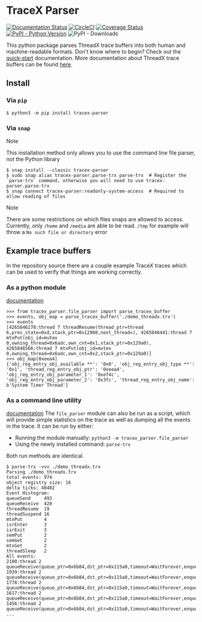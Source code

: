# TraceX Parser
[![Documentation Status](https://readthedocs.org/projects/tracex_parser/badge/?version=latest)](https://tracex_parser.readthedocs.io/en/latest/?badge=latest)
[![CircleCI](https://circleci.com/gh/julianneswinoga/tracex_parser.svg?style=shield)](https://circleci.com/gh/julianneswinoga/tracex_parser)
[![Coverage Status](https://coveralls.io/repos/github/julianneswinoga/tracex_parser/badge.svg?branch=master)](https://coveralls.io/github/julianneswinoga/tracex_parser?branch=master)
[![PyPI - Python Version](https://img.shields.io/pypi/pyversions/tracex_parser)](https://pypi.org/project/tracex_parser/)
![PyPI - Downloads](https://img.shields.io/pypi/dm/tracex_parser)

This python package parses ThreadX trace buffers into both human and machine-readable formats.
Don't know where to begin? Check out the [quick-start](https://tracex-parser.readthedocs.io/en/latest/quickstart.html) documentation.
More documentation about ThreadX trace buffers can be found [here](https://docs.microsoft.com/en-us/azure/rtos/tracex/chapter5).

## Install
### Via `pip`
```console
$ python3 -m pip install tracex-parser
```

### Via `snap`
> [!NOTE]
> This installation method only allows you to use the command line file parser, not the Python library

```console
$ snap install --classic tracex-parser
$ sudo snap alias tracex-parser.parse-trx parse-trx  # Register the `parse-trx` command, otherwise you will need to use tracex-parser.parse-trx
$ snap connect tracex-parser:readonly-system-access  # Required to allow reading of files
```

> [!NOTE]
> There are some restrictions on which files snaps are allowed to access. Currently,
> only `/home` and `/media` are able to be read. `/tmp` for example will throw a `No such file or directory` error


## Example trace buffers
In the repository source there are a couple example TraceX traces which can be used to verify that things are working correctly.
### As a python module
[documentation](https://tracex-parser.readthedocs.io/en/latest/py-interface.html)
```pycon
>>> from tracex_parser.file_parser import parse_tracex_buffer
>>> events, obj_map = parse_tracex_buffer('./demo_threadx.trx')
>>> events
[4265846278:thread 7 threadResume(thread_ptr=thread 6,prev_state=0xd,stack_ptr=0x12980,next_thread=), 4265846441:thread 7 mtxPut(obj_id=mutex 0,owning_thread=0x6adc,own_cnt=0x1,stack_ptr=0x129a0), 4265846566:thread 7 mtxPut(obj_id=mutex 0,owning_thread=0x6adc,own_cnt=0x2,stack_ptr=0x129a0)]
>>> obj_map[0xeea4]
{'obj_reg_entry_obj_available **': '0x0', 'obj_reg_entry_obj_type **': '0x1', 'thread_reg_entry_obj_ptr': '0xeea4', 'obj_reg_entry_obj_parameter_1': '0xef4c', 'obj_reg_entry_obj_parameter_2': '0x3fc', 'thread_reg_entry_obj_name': b'System Timer Thread'}
```

### As a command line utility
[documentation](https://tracex-parser.readthedocs.io/en/latest/cli-interface.html)
The `file_parser` module can also be run as a script, which will provide simple statistics on the trace as well as dumping all the events in the trace.
It can be run by either:
- Running the module manually: `python3 -m tracex_parser.file_parser`
- Using the newly installed command: `parse-trx`

Both run methods are identical.
```console
$ parse-trx -vvv ./demo_threadx.trx
Parsing ./demo_threadx.trx
total events: 974
object registry size: 16
delta ticks: 40402
Event Histogram:
queueSend     493
queueReceive  428
threadResume  19
threadSuspend 16
mtxPut        4
isrEnter      3
isrExit       3
semPut        2
semGet        2
mtxGet        2
threadSleep   2
All events:
2100:thread 2 queueReceive(queue_ptr=0x6b84,dst_ptr=0x115a0,timeout=WaitForever,enqueued=0x13)
1939:thread 2 queueReceive(queue_ptr=0x6b84,dst_ptr=0x115a0,timeout=WaitForever,enqueued=0x12)
1778:thread 2 queueReceive(queue_ptr=0x6b84,dst_ptr=0x115a0,timeout=WaitForever,enqueued=0x11)
1617:thread 2 queueReceive(queue_ptr=0x6b84,dst_ptr=0x115a0,timeout=WaitForever,enqueued=0x10)
1456:thread 2 queueReceive(queue_ptr=0x6b84,dst_ptr=0x115a0,timeout=WaitForever,enqueued=0xf)
...
